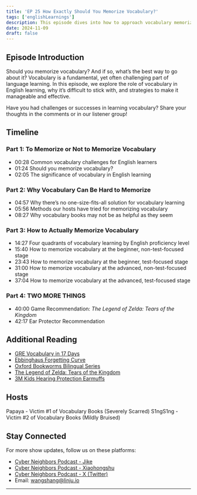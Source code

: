```yaml
---
title: 'EP 25 How Exactly Should You Memorize Vocabulary?'
tags: ['englishLearnings']
description: This episode dives into how to approach vocabulary memorization at different stages of English learning.
date: 2024-11-09
draft: false
---
```


## Episode Introduction

Should you memorize vocabulary? And if so, what’s the best way to go about it? Vocabulary is a fundamental, yet often challenging part of language learning. In this episode, we explore the role of vocabulary in English learning, why it’s difficult to stick with, and strategies to make it manageable and effective.

Have you had challenges or successes in learning vocabulary? Share your thoughts in the comments or in our listener group!

## Timeline

### Part 1: To Memorize or Not to Memorize Vocabulary

- 00:28 Common vocabulary challenges for English learners
- 01:24 Should you memorize vocabulary?
- 02:05 The significance of vocabulary in English learning

### Part 2: Why Vocabulary Can Be Hard to Memorize

- 04:57 Why there’s no one-size-fits-all solution for vocabulary learning
- 05:56 Methods our hosts have tried for memorizing vocabulary
- 08:27 Why vocabulary books may not be as helpful as they seem

### Part 3: How to Actually Memorize Vocabulary

- 14:27 Four quadrants of vocabulary learning by English proficiency level
- 15:40 How to memorize vocabulary at the beginner, non-test-focused stage
- 23:43 How to memorize vocabulary at the beginner, test-focused stage
- 31:00 How to memorize vocabulary at the advanced, non-test-focused stage
- 37:04 How to memorize vocabulary at the advanced, test-focused stage

### Part 4: TWO MORE THINGS

- 40:00 Game Recommendation: _The Legend of Zelda: Tears of the Kingdom_
- 42:17 Ear Protector Recommendation

## Additional Reading

- [GRE Vocabulary in 17 Days](https://github.com/LER0ever/GRE-CN/blob/master/L-GRE-%E8%AF%8D%E6%B1%87/L-GRE-Pre2012/L-GRE-%E6%9D%A8%E9%B9%8F17%E5%A4%A9%E6%90%9E%E5%AE%9AGRE%E5%8D%95%E8%AF%8D/L-GRE-17%E5%A4%A9%E6%90%9E%E5%AE%9AGRE%E5%8D%95%E8%AF%8D%E5%AE%8C%E5%85%A8%E7%89%88-%E6%9D%A8%E9%B9%8F.pdf)
- [Ebbinghaus Forgetting Curve](https://en.wikipedia.org/wiki/Forgetting_curve)
- [Oxford Bookworms Bilingual Series](https://www.youtube.com/@maikelaoshi)
- [The Legend of Zelda: Tears of the Kingdom](https://www.nintendo.com.hk/switch/bdgea/index.html)
- [3M Kids Hearing Protection Earmuffs](https://a.co/d/48fRbQq)

## Hosts

Papaya - Victim #1 of Vocabulary Books (Severely Scarred)
S1ngS1ng - Victim #2 of Vocabulary Books (Mildly Bruised)

## Stay Connected

For more show updates, follow us on these platforms:

- [Cyber Neighbors Podcast - Jike](https://m.okjike.com/users/c751f4fb-d31d-44cf-aef9-f6b55dec4cd5?source=user_card&s=eyJ1IjoiNjUyMzg3NmQwZWQ3ZTc2NjQ5ODMwNWE4IiwiZCI6MX0%3D)
- [Cyber Neighbors Podcast - Xiaohongshu](https://www.xiaohongshu.com/user/profile/64c2024f00000000140396e6?xhsshare=WeixinSession&appuid=64c2024f00000000140396e6&apptime=1697005943)
- [Cyber Neighbors Podcast - X (Twitter)](https://twitter.com/wslj_podcast)
- Email: wangshang@linju.io

---
